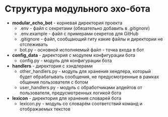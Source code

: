 # Структура модульного эхо-бота

- **modular_echo_bot** - корневая директория проекта
  - .env - файл с секретами (обязательно добавить в _.gitignore_)
  - .env.example - файл с примерами секретов для GitHub
  - .gitignore - файл, сообщающий гиту какие файлы и директории не отслеживать
  - bot.py - основной исполняемый файл - точка входа в бот
- **config_data** - директория с модулем конфигурации бота
  - config.py - модуль для конфигурации бота
- **handlers** - директория с хэндлерами
  - other_handlers.py - модуль для хранения хендлера, который будет обрабатывать сообщения, не предусмотренные в рамках общения пользователя с ботом
  - user_handlers.py - модуль с обработчиками апдейтов от пользователя, предусмотренных логикой бота
- **lexicon** - директория для хранения словарей бота
  - lexicon.py - модуль со словарём соответствий команд и отображаемых текстов